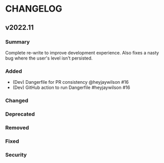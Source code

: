 # CHANGELOG

## v2022.11

### Summary

Complete re-write to improve development experience. Also fixes a nasty bug where the user's level isn't persisted.

### Added

- (Dev) Dangerfile for PR consistency @heyjaywilson #16
- (Dev) GitHub action to run Dangerfile #heyjaywilson #16

### Changed

### Deprecated

### Removed

### Fixed

<!-- - Bug where users' purchases aren't stored if the user is offline -->

### Security
